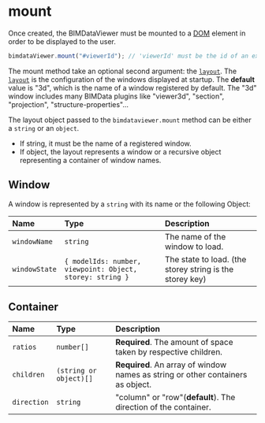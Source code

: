 # mount

Once created, the BIMDataViewer must be mounted to a [DOM](https://developer.mozilla.org/en-US/docs/Web/API/Document_Object_Model) element in order to be displayed to the user.

```javascript
bimdataViewer.mount("#viewerId"); // 'viewerId' must be the id of an existing element.
```

The mount method take an optional second argument: the [`layout`](/viewer/customize_the_ui.html#layout). The [`layout`](/viewer/customize_the_ui.html#layout) is the configuration of the windows displayed at startup. The **default** value is "3d", which is the name of a window registered by default. The "3d" window includes many BIMData plugins like "viewer3d", "section", "projection", "structure-properties"...

The layout object passed to the `bimdataviewer.mount` method can be either a `string` or an `object`.

- If string, it must be the name of a registered window.
- If object, the layout represents a window or a recursive object representing a container of window names.
  
## Window

A window is represented by a `string` with its name or the following Object: 

| Name          | Type                                                      | Description                                              |
| :------------ | :-------------------------------------------------------- | :------------------------------------------------------- |
| `windowName`  | `string`                                                  | The name of the window to load.                          |
| `windowState` | `{ modelIds: number, viewpoint: Object, storey: string }` | The state to load. (the storey string is the storey key) |

## Container

| Name        | Type                   | Description                                                                     |
| :---------- | :--------------------- | :------------------------------------------------------------------------------ |
| `ratios`    | `number[]`             | **Required**. The amount of space taken by respective children.                 |
| `children`  | `(string or object)[]` | **Required**. An array of window names as string or other containers as object. |
| `direction` | `string`               | "column" or "row"(**default**). The direction of the container.                 |